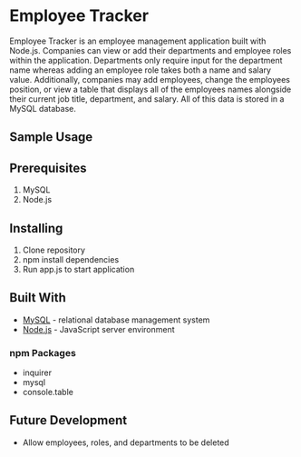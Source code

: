 # Employee Tracker

Employee Tracker is an employee management application built with Node.js. Companies can view or add their departments and employee roles within the application. Departments only require input for the department name whereas adding an employee role takes both a name and salary value. Additionally, companies may add employees, change the employees position, or view a table that displays all of the employees names alongside their current job title, department, and salary. All of this data is stored in a MySQL database.

## Sample Usage



## Prerequisites

1. MySQL
2. Node.js

## Installing

1. Clone repository
2. npm install dependencies
3. Run app.js to start application

## Built With

- [MySQL](https://www.mysql.com/) - relational database management system
- [Node.js](https://nodejs.org/en/) - JavaScript server environment

### npm Packages

- inquirer
- mysql
- console.table

## Future Development

- Allow employees, roles, and departments to be deleted
